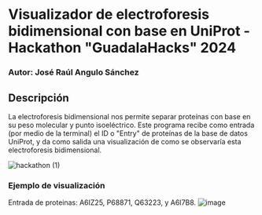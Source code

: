 # Visualizador de electroforesis bidimensional con base en UniProt - Hackathon "GuadalaHacks" 2024
### Autor: José Raúl Angulo Sánchez
## Descripción
La electroforesis bidimensional nos permite separar proteínas con base en su peso molecular y punto isoeléctrico. Este programa recibe como entrada (por medio de la terminal) el ID o "Entry" de proteínas de la base de datos UniProt, y da como salida una visualización de como se observaría esta electroforesis bidimensional.

![hackathon (1)](https://github.com/A01638469/SDS_PAGE_2D_hackathon/assets/88745691/56c136fa-0be6-4eb9-a162-b1973cd440dc)

### Ejemplo de visualización
Entrada de proteinas: A6IZ25, P68871, Q63223, y A6I7B8.
![image](https://github.com/A01638469/SDS_PAGE_2D_hackathon/assets/88745691/05333422-0c2f-4c3c-bafc-3415a5484ab1)
